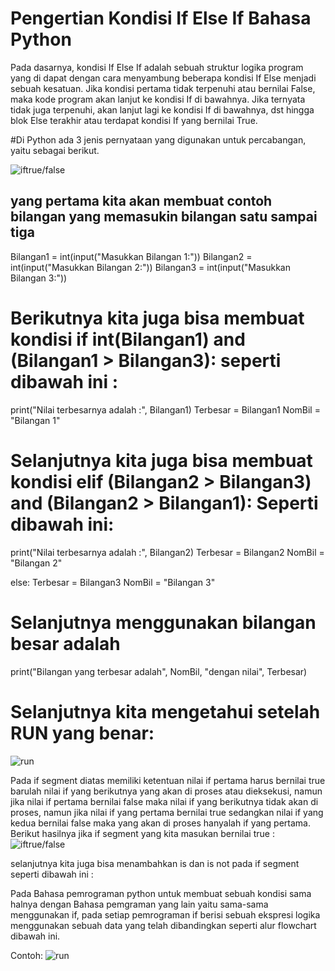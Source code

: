 # Pengertian Kondisi If Else If Bahasa Python
  Pada dasarnya, kondisi If Else If adalah sebuah struktur logika program yang di dapat dengan cara menyambung beberapa kondisi If Else menjadi sebuah kesatuan.
  Jika kondisi pertama tidak terpenuhi atau bernilai False, maka kode program akan lanjut ke kondisi If di bawahnya. Jika ternyata tidak juga terpenuhi, akan lanjut lagi ke kondisi If di bawahnya, dst hingga blok Else terakhir atau terdapat kondisi If yang bernilai True.
  
#Di Python ada 3 jenis pernyataan yang digunakan untuk percabangan, yaitu sebagai berikut.

![iftrue/false](https://github.com/alviandwipramono/labspy02/blob/master/python%203%20jenis.png)

## yang pertama kita akan membuat contoh bilangan yang memasukin bilangan satu sampai tiga

  Bilangan1 = int(input("Masukkan Bilangan 1:"))
  Bilangan2 = int(input("Masukkan Bilangan 2:"))
  Bilangan3 = int(input("Masukkan Bilangan 3:"))

# Berikutnya kita juga bisa membuat kondisi if int(Bilangan1) and (Bilangan1 > Bilangan3): seperti dibawah ini :
 print("Nilai terbesarnya adalah :", Bilangan1)
    Terbesar = Bilangan1
    NomBil = "Bilangan 1"


# Selanjutnya kita juga bisa membuat kondisi elif (Bilangan2 > Bilangan3) and (Bilangan2 > Bilangan1): Seperti dibawah ini:
   print("Nilai terbesarnya adalah :", Bilangan2)
    Terbesar = Bilangan2
    NomBil = "Bilangan 2"

  else:
    Terbesar = Bilangan3
    NomBil = "Bilangan 3"
    
# Selanjutnya menggunakan bilangan besar adalah
  print("Bilangan yang terbesar adalah", NomBil, "dengan nilai", Terbesar)
 
# Selanjutnya kita mengetahui setelah RUN yang benar:
![run](https://user-images.githubusercontent.com/56245855/67922954-dc5e7480-fbde-11e9-8f43-232b41a0cd38.png)



 Pada if segment diatas memiliki ketentuan nilai if pertama harus bernilai true barulah nilai if yang berikutnya yang akan di proses atau dieksekusi, namun jika nilai if pertama bernilai false maka nilai if yang berikutnya tidak akan di proses, namun jika nilai if yang pertama bernilai true sedangkan nilai if yang kedua bernilai false maka yang akan di proses hanyalah if yang pertama. Berikut hasilnya jika if segment yang kita masukan bernilai true :
![iftrue/false](https://github.com/alviandwipramono/labspy02/blob/master/step.png)

selanjutnya kita juga bisa menambahkan is dan is not pada if segment seperti dibawah ini :

Pada Bahasa pemrograman python untuk membuat sebuah kondisi sama halnya dengan Bahasa pemgraman yang lain yaitu sama-sama menggunakan if, pada setiap pemrograman if berisi sebuah ekspresi logika menggunakan sebuah data yang telah dibandingkan seperti alur flowchart dibawah ini.

  Contoh:
![run](https://user-images.githubusercontent.com/56245855/67922954-dc5e7480-fbde-11e9-8f43-232b41a0cd38.png)


